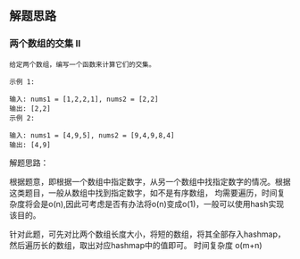 ## 解题思路

### 两个数组的交集 II

```text
给定两个数组，编写一个函数来计算它们的交集。

示例 1:

输入: nums1 = [1,2,2,1], nums2 = [2,2]
输出: [2,2]
示例 2:

输入: nums1 = [4,9,5], nums2 = [9,4,9,8,4]
输出: [4,9]

```

解题思路：

根据题意，即根据一个数组中指定数字，从另一个数组中找指定数字的情况。根据这类题目，一般从数组中找到指定数字，如不是有序数组，
均需要遍历，时间复杂度将会是o(n),因此可考虑是否有办法将o(n)变成o(1)，一般可以使用hash实现该目的。

针对此题，可先对比两个数组长度大小，将短的数组，将其全部存入hashmap，然后遍历长的数组，取出对应hashmap中的值即可。
时间复杂度  o(m+n)